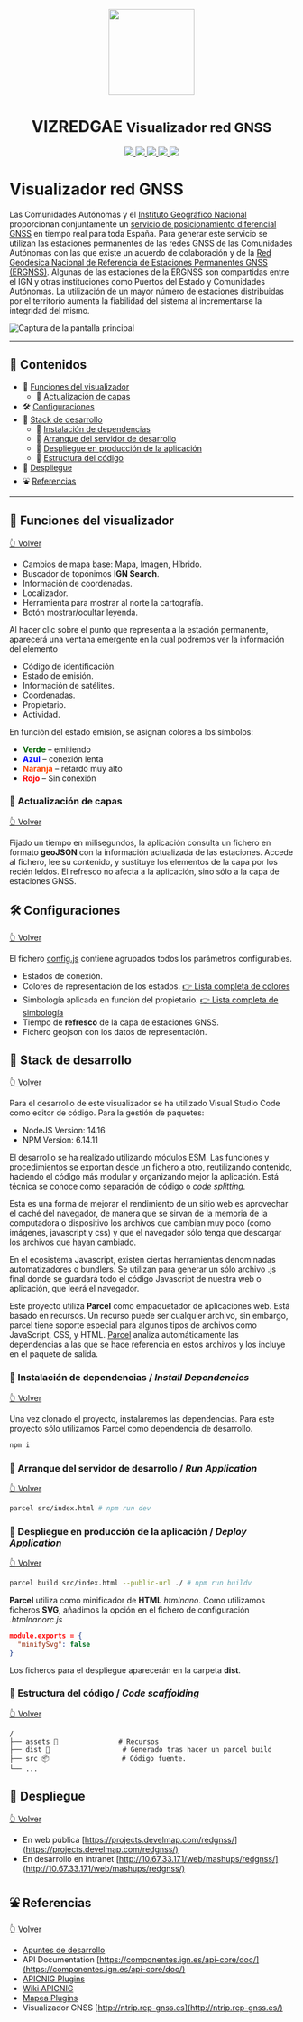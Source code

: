 <p align="center">
  <img src="assets/img/iconWebApp.png" height="152" />
</p>
<h1 align="center"><strong>VIZREDGAE</strong> <small>Visualizador red GNSS</small></h1>
<p align="center">
  <a title="Language" href="https://www.w3schools.com/html/" target="_blank">
    <img src="https://img.shields.io/static/v1?label=Lang&message=HTML&color=maroon">
  </a>  
  <a title="Language" href="https://www.w3schools.com/js/" target="_blank">
    <img src="https://img.shields.io/static/v1?label=Lang&message=Javascript&color=maroon">
  </a>
  <a title="Language" href="https://www.w3schools.com/css/" target="_blank">
    <img src="https://img.shields.io/static/v1?label=Lang&message=CSS3&color=maroon">
  </a> 
  <a title="Library" href="https://componentes.cnig.es/api-core/test.html" target="_blank">
    <img src="https://img.shields.io/static/v1?label=Lib&message=APICNIG&color=khaki">
  </a>      
  <a title="Library" href="https://parceljs.org/cli.html" target="_blank">
    <img src="https://img.shields.io/static/v1?label=Build&message=Parcel&color=blue">
  </a>     
  <br />
</p>

# Visualizador red GNSS

Las Comunidades Autónomas y el [Instituto Geográfico Nacional](https://www.ign.es) proporcionan conjuntamente un [servicio de posicionamiento diferencial GNSS](http://www.ign.es/web/resources/docs/IGNCnig/SPTR_IGN.pdf) en tiempo real para toda España. Para generar este servicio se utilizan las estaciones permanentes de las redes GNSS de las Comunidades Autónomas con las que existe un acuerdo de colaboración y de la [Red Geodésica Nacional de Referencia de Estaciones Permanentes GNSS (ERGNSS)](https://www.ign.es/web/ign/portal/gds-gnss-estaciones-permanentes). Algunas de las estaciones de la ERGNSS son compartidas entre el IGN y otras instituciones como Puertos del Estado y Comunidades Autónomas. La utilización de un mayor número de estaciones distribuidas por el territorio aumenta la fiabilidad del sistema al incrementarse la integridad del mismo.

 ![Captura de la pantalla principal](assets/img/captura01.jpg)

---

<a name="contenidos"></a>

## 📇 Contenidos

* 🔹 [Funciones del visualizador](#funciones)
  * 🔹 [Actualización de capas](#actualizacion)
* 🛠 [Configuraciones](#configs)
* 📐 [Stack de desarrollo](#stackdevel)
  * 🔸 [Instalación de dependencias](#dependencies)
  * 🔸 [Arranque del servidor de desarrollo](#rundevel)
  * 🔸 [Despliegue en producción de la aplicación](#deployapp)
  * 📁 [Estructura del código](#scaffolding)
* 🚀 [Despliegue](#deployserver)
* ⛲️ [Referencias](#referencias)


--- 
## 🔹 Funciones del visualizador <a name="funciones"></a>

[👆 Volver](#contenidos)

* Cambios de mapa base: Mapa, Imagen, Híbrido.
* Buscador de topónimos **IGN Search**.
* Información de coordenadas.
* Localizador.
* Herramienta para mostrar al norte la cartografía.
* Botón mostrar/ocultar leyenda.

Al hacer clic sobre el punto que representa a la estación permanente, aparecerá una ventana emergente en la cual podremos ver la información del elemento

* Código de identificación.
* Estado de emisión.
* Información de satélites.
* Coordenadas.
* Propietario.
* Actividad.

En función del estado emisión, se asignan colores a los símbolos:

* <span style='color:darkgreen; font-weight:bold'>Verde</span> – emitiendo
* <span style='color:blue; font-weight:bold'>Azul</span> – conexión lenta
* <span style='color:orangered; font-weight:bold'>Naranja</span> – retardo muy alto
* <span style='color:red; font-weight:bold'>Rojo</span> – Sin conexión

### 🔹 Actualización de capas <a name="actualizacion"></a>

[👆 Volver](#contenidos)

Fijado un tiempo en milisegundos, la aplicación consulta un fichero en formato **geoJSON** con la información actualizada de las estaciones. Accede al fichero, lee su contenido, y sustituye los elementos de la capa por los recién leídos. El refresco no afecta a la aplicación, sino sólo a la capa de estaciones GNSS.

## 🛠 Configuraciones <a name="configs"></a>

[👆 Volver](#contenidos)

El fichero [config.js](src/js/config.js) contiene agrupados todos los parámetros configurables. 

* Estados de conexión.
* Colores de representación de los estados. [👉 Lista completa de colores](https://www.w3schools.com/colors/colors_names.asp)
* Simbología aplicada en función del propietario. [👉 Lista completa de simbología](https://componentes.ign.es/api-core/wiki/#M.style.Point)
* Tiempo de **refresco** de la capa de estaciones GNSS.
* Fichero geojson con los datos de representación.

## 📐 Stack de desarrollo <a name="stackdevel"></a>

[👆 Volver](#contenidos)

Para el desarrollo de este visualizador se ha utilizado Visual Studio Code como editor de código. Para la gestión de paquetes:

* NodeJS Version: 14.16
* NPM Version: 6.14.11

El desarrollo se ha realizado utilizando módulos ESM. Las funciones y procedimientos se exportan desde un fichero a otro, reutilizando contenido, haciendo el código más modular y organizando mejor la aplicación. Está técnica se conoce como separación de código o *code splitting*. 

Esta es una forma de mejorar el rendimiento de un sitio web es aprovechar el caché del navegador, de manera que se sirvan de la memoria de la computadora o dispositivo los archivos que cambian muy poco (como imágenes, javascript y css) y que el navegador sólo tenga que descargar los archivos que hayan cambiado.

En el ecosistema Javascript, existen ciertas herramientas denominadas automatizadores o bundlers. Se utilizan para generar un sólo archivo .js final donde se guardará todo el código Javascript de nuestra web o aplicación, que leerá el navegador.

Este proyecto utiliza **Parcel** como empaquetador de aplicaciones web. Está basado en recursos. Un recurso puede ser cualquier archivo, sin embargo, parcel tiene soporte especial para algunos tipos de archivos como JavaScript, CSS, y HTML. [Parcel](https://parceljs.org/cli.html) analiza automáticamente las dependencias a las que se hace referencia en estos archivos y los incluye en el paquete de salida.

### 🔸 Instalación de dependencias / *Install Dependencies*  <a name="dependencies"></a>

[👆 Volver](#contenidos)

Una vez clonado el proyecto, instalaremos las dependencias. Para este proyecto sólo utilizamos Parcel como dependencia de desarrollo.

```bash
npm i
```

### 🔸 Arranque del servidor de desarrollo / *Run Application* <a name="rundevel"></a>

[👆 Volver](#contenidos)

```bash
parcel src/index.html # npm run dev
```

### 🔸 Despliegue en producción de la aplicación / *Deploy Application* <a name="deployapp"></a>

[👆 Volver](#contenidos)

```bash
parcel build src/index.html --public-url ./ # npm run buildv
```

**Parcel** utiliza como minificador de **HTML** *htmlnano*. Como utilizamos ficheros **SVG**, añadimos la opción en el fichero de configuración *.htmlnanorc.js*

```json
module.exports = {
  "minifySvg": false
}
```

Los ficheros para el despliegue aparecerán en la carpeta **dist**.


### 📁 Estructura del código / *Code scaffolding* <a name="scaffolding"></a>

[👆 Volver](#contenidos)

```any
/
├── assets 🌈               # Recursos
├── dist 📁                  # Generado tras hacer un parcel build
├── src 📦                  # Código fuente.
└── ...
```

## 🚀 Despliegue <a name="deployserver"></a>

[👆 Volver](#contenidos)

* En web pública [https://projects.develmap.com/redgnss/](https://projects.develmap.com/redgnss/)
* En desarrollo en intranet [http://10.67.33.171/web/mashups/redgnss/](http://10.67.33.171/web/mashups/redgnss/)

## ⛲️ Referencias

[👆 Volver](#contenidos)

* [Apuntes de desarrollo](develnotes.md)
* API Documentation [https://componentes.ign.es/api-core/doc/](https://componentes.ign.es/api-core/doc/)
* [APICNIG Plugins](https://componentes.ign.es/api-core/test.html)
* [Wiki APICNIG](https://github.com/IGN-CNIG/API-CNIG/wiki)
* [Mapea Plugins](https://github.com/sigcorporativo-ja/mapea-plugins)
* Visualizador GNSS [http://ntrip.rep-gnss.es](http://ntrip.rep-gnss.es/)
